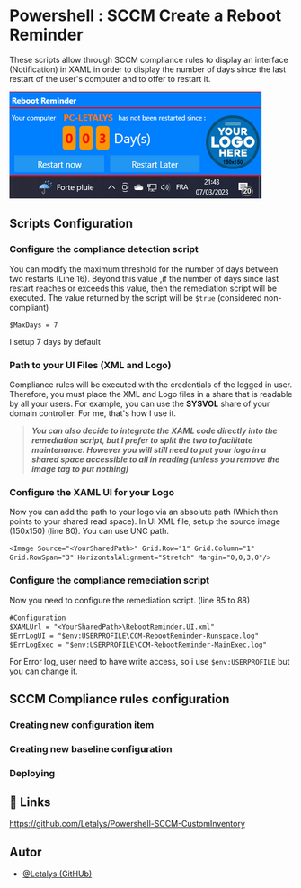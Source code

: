 
# Powershell : SCCM Create a Reboot Reminder

These scripts allow through SCCM compliance rules to display an interface (Notification) in XAML in order to display the number of days since the last restart of the user's computer and to offer to restart it.

![image info](./Screenshots/SampleDisplay.png)

## Scripts Configuration

### Configure the compliance detection script

You can modify the maximum threshold for the number of days between two restarts (Line 16). Beyond this value ,if the number of days since last restart reaches or exceeds this value, then the remediation script will be executed. The value returned by the script will be ``$true`` (considered non-compliant)

```
$MaxDays = 7
```

I setup 7 days by default

### Path to your UI Files (XML and Logo)

Compliance rules will be executed with the credentials of the logged in user. Therefore, you must place the XML and Logo files in a share that is readable by all your users. For example, you can use the **SYSVOL** share of your domain controller. For me, that's how I use it.


>***You can also decide to integrate the XAML code directly into the remediation script, but I prefer to split the two to facilitate maintenance. However you will still need to put your logo in a shared space accessible to all in reading (unless you remove the image tag to put nothing)***

### Configure the XAML UI for your Logo

Now you can add the path to your logo via an absolute path (Which then points to your shared read space).
In UI XML file, setup the source image (150x150) (line 80). You can use UNC path.

```
<Image Source="<YourSharedPath>" Grid.Row="1" Grid.Column="1" Grid.RowSpan="3" HorizontalAlignment="Stretch" Margin="0,0,3,0"/>
```

### Configure the compliance remediation script

Now you need to configure the remediation script. (line 85 to 88)

```
#Configuration
$XAMLUrl = "<YourSharedPath>\RebootReminder.UI.xml"
$ErrLogUI = "$env:USERPROFILE\CCM-RebootReminder-Runspace.log"
$ErrLogExec = "$env:USERPROFILE\CCM-RebootReminder-MainExec.log"
```

For Error log, user need to have write access, so i use ``$env:USERPROFILE`` but you can change it.

## SCCM Compliance rules configuration

### Creating new configuration item

### Creating new baseline configuration

### Deploying



## 🔗 Links
https://github.com/Letalys/Powershell-SCCM-CustomInventory


## Autor
- [@Letalys (GitHUb)](https://www.github.com/Letalys)